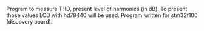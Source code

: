 Program to measure THD, present level of harmonics (in dB). To present those values LCD with hd78440 will be used. Program written for stm32f100 (discovery board).
